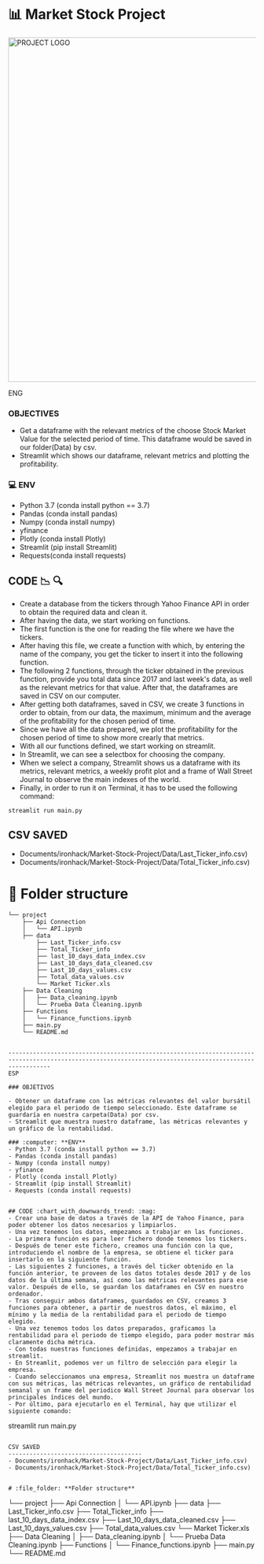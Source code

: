 # :bar_chart: **Market Stock Project**

<img src="https://www.nasdaq.com/sites/acquia.prod/files/image/29525db076bcc42505a356e55dbe94f38b28530b_getty-stock-market-data.jpg"  width = 700   alt="PROJECT LOGO"/>

ENG

### OBJECTIVES
- Get a dataframe with the relevant metrics of the choose Stock Market Value for the selected period of time. This dataframe would be saved in our folder(Data) by csv.
- Streamlit which shows our dataframe, relevant metrics and plotting the profitability.

### :computer: **ENV**
- Python 3.7 (conda install python == 3.7)
- Pandas (conda install pandas)
- Numpy (conda install numpy)
- yfinance
- Plotly (conda install Plotly)
- Streamlit (pip install Streamlit)
- Requests(conda install requests)


## CODE :chart_with_downwards_trend: :mag:
- Create a database from the tickers through Yahoo Finance API in order to obtain the required data and clean it.
- After having the data, we start working on functions.
- The first function is the one for reading the file where we have the tickers.
- After having this file, we create a function with which, by entering the name of the company, you get the ticker to insert it into the following function.
- The following 2 functions, through the ticker obtained in the previous function, provide you total data since 2017 and last week's data, as well as the relevant metrics for that value. After that, the dataframes are saved in CSV on our computer.
- After getting both dataframes, saved in CSV, we create 3 functions in order to obtain, from our data, the maximum, minimum and the average of the profitability for the chosen period of time.
- Since we have all the data prepared, we plot the profitability for the chosen period of time to show more crearly that metrics.
- With all our functions defined, we start working on streamlit.
- In Streamlit, we can see a selectbox for choosing the company.
- When we select a company, Streamlit shows us a dataframe with its metrics, relevant metrics, a weekly profit plot and a frame of Wall Street Journal to observe the main indexes of the world.
- Finally, in order to run it on Terminal, it has to be used the following command:

```
streamlit run main.py
```

CSV SAVED
--------------------------------------
- Documents/ironhack/Market-Stock-Project/Data/Last_Ticker_info.csv)
- Documents/ironhack/Market-Stock-Project/Data/Total_Ticker_info.csv)


# :file_folder: **Folder structure**
```
└── project
    ├── Api Connection
    │   └── API.ipynb
    ├── data
        ├── Last_Ticker_info.csv
        ├── Total_Ticker_info
        ├── last_10_days_data_index.csv
        ├── Last_10_days_data_cleaned.csv
        ├── Last_10_days_values.csv
        ├── Total_data_values.csv
        └── Market Ticker.xls
    ├── Data Cleaning
    │   ├── Data_cleaning.ipynb
    │   └── Prueba Data Cleaning.ipynb
    ├── Functions
    │   └── Finance_functions.ipynb
    ├── main.py
    └── README.md


--------------------------------------------------------------------------------------------------------------------------------------------------------
ESP

### OBJETIVOS

- Obtener un dataframe con las métricas relevantes del valor bursátil elegido para el periodo de tiempo seleccionado. Este dataframe se guardaría en nuestra carpeta(Data) por csv.
- Streamlit que muestra nuestro dataframe, las métricas relevantes y un gráfico de la rentabilidad.

### :computer: **ENV**
- Python 3.7 (conda install python == 3.7)
- Pandas (conda install pandas)
- Numpy (conda install numpy)
- yfinance
- Plotly (conda install Plotly)
- Streamlit (pip install Streamlit)
- Requests (conda install requests)


## CODE :chart_with_downwards_trend: :mag:
- Crear una base de datos a través de la API de Yahoo Finance, para poder obtener los datos necesarios y limpiarlos.
- Una vez tenemos los datos, empezamos a trabajar en las funciones.
- La primera función es para leer fichero donde tenemos los tickers.
- Después de tener este fichero, creamos una función con la que, introduciendo el nombre de la empresa, se obtiene el ticker para insertarlo en la siguiente función.
- Las siguientes 2 funciones, a través del ticker obtenido en la función anterior, te proveen de los datos totales desde 2017 y de los datos de la última semana, así como las métricas relevantes para ese valor. Después de ello, se guardan los dataframes en CSV en nuestro ordenador.
- Tras conseguir ambos dataframes, guardados en CSV, creamos 3 funciones para obtener, a partir de nuestros datos, el máximo, el mínimo y la media de la rentabilidad para el periodo de tiempo elegido.
- Una vez tenemos todos los datos preparados, graficamos la rentabilidad para el periodo de tiempo elegido, para poder mostrar más claramente dicha métrica.
- Con todas nuestras funciones definidas, empezamos a trabajar en streamlit.
- En Streamlit, podemos ver un filtro de selección para elegir la empresa.
- Cuando seleccionamos una empresa, Streamlit nos muestra un dataframe con sus métricas, las métricas relevantes, un gráfico de rentabilidad semanal y un frame del periodico Wall Street Journal para observar los principales índices del mundo.
- Por último, para ejecutarlo en el Terminal, hay que utilizar el siguiente comando:

```
streamlit run main.py
```

CSV SAVED
--------------------------------------
- Documents/ironhack/Market-Stock-Project/Data/Last_Ticker_info.csv)
- Documents/ironhack/Market-Stock-Project/Data/Total_Ticker_info.csv)


# :file_folder: **Folder structure**
```
└── project
    ├── Api Connection
    │   └── API.ipynb
    ├── data
        ├── Last_Ticker_info.csv
        ├── Total_Ticker_info
        ├── last_10_days_data_index.csv
        ├── Last_10_days_data_cleaned.csv
        ├── Last_10_days_values.csv
        ├── Total_data_values.csv
        └── Market Ticker.xls
    ├── Data Cleaning
    │   ├── Data_cleaning.ipynb
    │   └── Prueba Data Cleaning.ipynb
    ├── Functions
    │   └── Finance_functions.ipynb
    ├── main.py
    └── README.md


